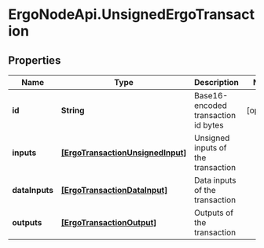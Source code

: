 # ErgoNodeApi.UnsignedErgoTransaction

## Properties

Name | Type | Description | Notes
------------ | ------------- | ------------- | -------------
**id** | **String** | Base16-encoded transaction id bytes | [optional] 
**inputs** | [**[ErgoTransactionUnsignedInput]**](ErgoTransactionUnsignedInput.md) | Unsigned inputs of the transaction | 
**dataInputs** | [**[ErgoTransactionDataInput]**](ErgoTransactionDataInput.md) | Data inputs of the transaction | 
**outputs** | [**[ErgoTransactionOutput]**](ErgoTransactionOutput.md) | Outputs of the transaction | 


